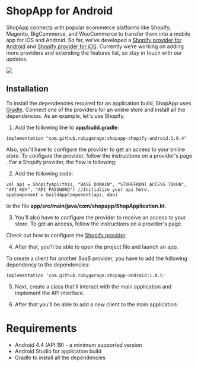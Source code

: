 # ShopApp for Android
ShopApp connects with popular ecommerce platforms like Shopify, Magento, BigCommerce, and WooCommerce to transfer them into a mobile app for iOS and Android.
So far, we’ve developed a [Shopify provider for Android](https://github.com/rubygarage/shopapp-shopify-android) and [Shopify provider for iOS](https://github.com/rubygarage/shopapp-shopify-ios).
Currently we’re working on adding more providers and extending the features list, so stay in touch with our updates. 

![](https://github.com/rubygarage/shopapp-android/blob/master/assets/shopapp-main-screen.gif)

## Installation
To install the dependencies required for an application build, ShopApp uses [Gradle](https://gradle.org). Connect one of the providers for an online store and install all the dependencies. As an example, let's use Shopify.

1. Add the following line to **app/build.gradle**:
```
implementation "com.github.rubygarage:shopapp-shopify-android:1.0.4"
```

Also, you'll have to configure the provider to get an access to your online store. To configure the provider, follow the instructions on a provider's page <link>. For a Shopify provider, the flow is following:

2. Add the following code: 
```
val api = ShopifyApi(this, "BASE DOMAIN", "STOREFRONT ACCESS TOKEN", "API KEY", "API PASSWORD") //Initialize your api here. 
appComponent = buildAppComponent(api, dao)
```
to the file **app/src/main/java/com/shopapp/ShopApplication.kt**. 

3. You'll also have to configure the provider to receive an access to your store. To get an access, follow the instructions on a provider's page. 

Check out how to configure the [Shopify provider](https://github.com/rubygarage/shopapp-shopify-android).

4. After that, you'll be able to open the project file and launch an app.

To create a client for another SaaS provider, you have to add the following dependency to the dependencies:
```
implementation 'com.github.rubygarage:shopapp-android:1.0.5'
```

5. Next, create a class that'll interact with the main application and implement the API interface. 

6. After that you'll be able to add a new client to the main application: <link>

# Requirements
* Android 4.4 (API 19) - a minimum supported version
* Android Studio for application build
* Gradle to install all the dependencies   
